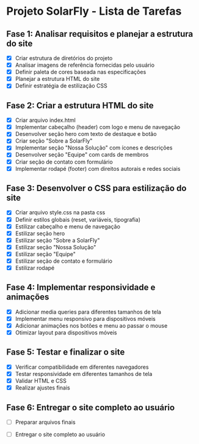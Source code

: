 # Projeto SolarFly - Lista de Tarefas

## Fase 1: Analisar requisitos e planejar a estrutura do site
- [x] Criar estrutura de diretórios do projeto
- [x] Analisar imagens de referência fornecidas pelo usuário
- [x] Definir paleta de cores baseada nas especificações
- [x] Planejar a estrutura HTML do site
- [x] Definir estratégia de estilização CSS

## Fase 2: Criar a estrutura HTML do site
- [x] Criar arquivo index.html
- [x] Implementar cabeçalho (header) com logo e menu de navegação
- [x] Desenvolver seção hero com texto de destaque e botão
- [x] Criar seção "Sobre a SolarFly"
- [x] Implementar seção "Nossa Solução" com ícones e descrições
- [x] Desenvolver seção "Equipe" com cards de membros
- [x] Criar seção de contato com formulário
- [x] Implementar rodapé (footer) com direitos autorais e redes sociais

## Fase 3: Desenvolver o CSS para estilização do site
- [x] Criar arquivo style.css na pasta css
- [x] Definir estilos globais (reset, variáveis, tipografia)
- [x] Estilizar cabeçalho e menu de navegação
- [x] Estilizar seção hero
- [x] Estilizar seção "Sobre a SolarFly"
- [x] Estilizar seção "Nossa Solução"
- [x] Estilizar seção "Equipe"
- [x] Estilizar seção de contato e formulário
- [x] Estilizar rodapé

## Fase 4: Implementar responsividade e animações
- [x] Adicionar media queries para diferentes tamanhos de tela
- [x] Implementar menu responsivo para dispositivos móveis
- [x] Adicionar animações nos botões e menu ao passar o mouse
- [x] Otimizar layout para dispositivos móveis

## Fase 5: Testar e finalizar o site
- [x] Verificar compatibilidade em diferentes navegadores
- [x] Testar responsividade em diferentes tamanhos de tela
- [x] Validar HTML e CSS
- [x] Realizar ajustes finais

## Fase 6: Entregar o site completo ao usuário
- [ ] Preparar arquivos finais
- [ ] Entregar o site completo ao usuário

